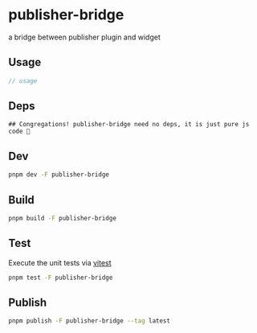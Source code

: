 # publisher-bridge

a bridge between publisher plugin and widget

## Usage

```js
// usage
```

## Deps

```
## Congregations! publisher-bridge need no deps, it is just pure js code 🎉
```

## Dev

```bash
pnpm dev -F publisher-bridge
```

## Build

```bash
pnpm build -F publisher-bridge
```

## Test

Execute the unit tests via [vitest](https://vitest.dev)

```bash
pnpm test -F publisher-bridge
```

## Publish

```bash
pnpm publish -F publisher-bridge --tag latest
```